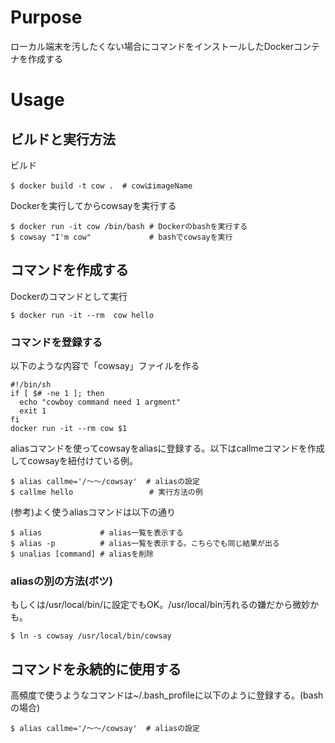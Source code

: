 # Purpose

ローカル端末を汚したくない場合にコマンドをインストールしたDockerコンテナを作成する

# Usage

## ビルドと実行方法

ビルド

```
$ docker build -t cow .  # cowはimageName
```

Dockerを実行してからcowsayを実行する
```
$ docker run -it cow /bin/bash # Dockerのbashを実行する
$ cowsay "I'm cow"             # bashでcowsayを実行
```

## コマンドを作成する

Dockerのコマンドとして実行
```
$ docker run -it --rm  cow hello
```

### コマンドを登録する

以下のような内容で「cowsay」ファイルを作る
```
#!/bin/sh
if [ $# -ne 1 ]; then
  echo "cowboy command need 1 argment"
  exit 1
fi
docker run -it --rm cow $1
```

aliasコマンドを使ってcowsayをaliasに登録する。以下はcallmeコマンドを作成してcowsayを紐付けている例。
```
$ alias callme='/〜〜/cowsay'  # aliasの設定
$ callme hello                 # 実行方法の例
```

(参考)よく使うaliasコマンドは以下の通り
```
$ alias             # alias一覧を表示する
$ alias -p          # alias一覧を表示する。こちらでも同じ結果が出る
$ unalias [command] # aliasを削除
```

### aliasの別の方法(ボツ)

もしくは/usr/local/bin/に設定でもOK。/usr/local/bin汚れるの嫌だから微妙かも。

```
$ ln -s cowsay /usr/local/bin/cowsay
```

## コマンドを永続的に使用する

高頻度で使うようなコマンドは~/.bash_profileに以下のように登録する。(bashの場合)

```
$ alias callme='/〜〜/cowsay'  # aliasの設定
```
